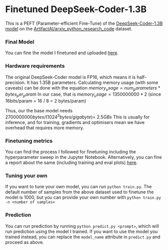 # Finetuned DeepSeek-Coder-1.3B
This is a PEFT (Parameter-efficient Fine-Tune) of the [DeepSeek-Coder-1.3B model](https://huggingface.co/deepseek-ai/deepseek-coder-1.3b-base) on the [ArtifactAI/arxiv_python_research_code](https://huggingface.co/datasets/ArtifactAI/arxiv_python_research_code) dataset.

### Final Model
You can fine the model I finetuned and uploaded [here](https://huggingface.co/MadMarx37/deepseek-coder-1.3b-python-peft).

### Hardware requirements
The original DeepSeek-Coder model is FP16, which means it is half-precision. It has 1.35B parameters.
Calculating memory usage (with some caveats) can be done with the equation $`memory_usage = num_parameters * bytes_per_param`$
In our case, that is $`memory_usage = 1350000000 * 2`$ (since 16bits/param = 16 / 8 = 2 bytes/param)

Thus, our the base model needs $`2700000000 bytes / (1024^3 bytes/gigabyte) =~ 2.5GBs`$
This is usually for inference, and for training, gradients and optimisers mean we have overhead that requires more memory.

### Finetuning metrics
You can find the process I followed for finetuning including the hyperparameter sweep in the Jupyter Notebook. 
Alternatively, you can fine a report about the same (including training and eval plots) [here](https://api.wandb.ai/links/kevinv3796/nzt0ndnq).

### Tuning your own
If you want to tune your own model, you can run `python train.py`. The default number of samples from the above dataset used
to finetune the model is 1000, but you can provide your own number with `python train.py -n <number of samples>`

### Prediction
You can run prediction by running `python predict.py <prompt>`, which will run prediction using the model I trained.
If you want to use the model you trained instead, you can replace the `model_name` attribute in `predict.py` and proceed as above.